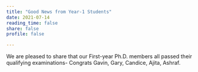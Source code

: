 ```yaml
---
title: "Good News from Year-1 Students"
date: 2021-07-14
reading_time: false
share: false
profile: false

---
```


<!--more-->

We are pleased to share that our First-year Ph.D. members all passed their qualifying examinations- Congrats Gavin, Gary, Candice, Ajita, Ashraf.